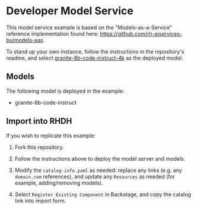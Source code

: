 # Developer Model Service

This model service example is based on the "Models-as-a-Service" reference implementation found here: https://github.com/rh-aiservices-bu/models-aas.

To stand up your own instance, follow the instructions in the repository's readme, and select [granite-8b-code-instruct-4k](https://huggingface.co/ibm-granite/granite-8b-code-instruct-4k) as the deployed model.

## Models

The following model is deployed in the example:

- granite-8b-code-instruct

## Import into RHDH

If you wish to replicate this example:

1) Fork this repository.

2) Follow the instructions above to deploy the model server and models.

3) Modify the `catalog-info.yaml` as needed: replace any links (e.g. any `domain.com` references), and update any `Resources` as needed (for example, adding/removing models).

4) Select `Register Existing Component` in Backstage, and copy the catalog link into import form.